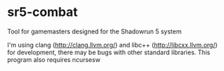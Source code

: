 sr5-combat
==========

Tool for gamemasters designed for the Shadowrun 5 system

I'm using clang (http://clang.llvm.org/) and libc++
(http://libcxx.llvm.org/) for development, there may be bugs with other
standard libraries. This program also requires ncursesw

